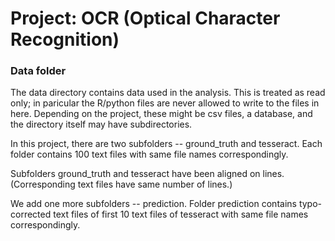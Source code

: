 # Project: OCR (Optical Character Recognition) 

### Data folder

The data directory contains data used in the analysis. This is treated as read only; in paricular the R/python files are never allowed to write to the files in here. Depending on the project, these might be csv files, a database, and the directory itself may have subdirectories.

In this project, there are two subfolders -- ground_truth and tesseract. Each folder contains 100 text files with same file names correspondingly.

Subfolders ground_truth and tesseract have been aligned on lines. (Corresponding text files have same number of lines.)

We add one more subfolders -- prediction. Folder prediction contains typo-corrected text files of first 10 text files of tesseract with same file names correspondingly.
